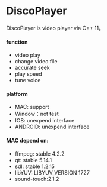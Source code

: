 # DiscoPlayer
DiscoPlayer is video player via C++ 11。

#### function
- video play
- change video file
- accurate seek
- play speed
- tune voice

#### platform
- MAC: support
- Window：not test
- IOS: unexpend interface
- ANDROID: unexpend interface

#### MAC depend on:
- ffmpeg: stable 4.2.2
- qt: stable 5.14.1
- sdl: stable 1.2.15
- libYUV: LIBYUV_VERSION 1727
- sound-touch:2.1.2
